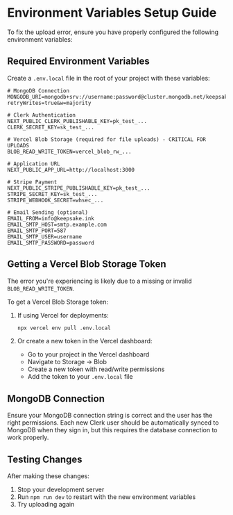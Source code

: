 # Environment Variables Setup Guide

To fix the upload error, ensure you have properly configured the following environment variables:

## Required Environment Variables

Create a `.env.local` file in the root of your project with these variables:

```
# MongoDB Connection
MONGODB_URI=mongodb+srv://username:password@cluster.mongodb.net/keepsake?retryWrites=true&w=majority

# Clerk Authentication
NEXT_PUBLIC_CLERK_PUBLISHABLE_KEY=pk_test_...
CLERK_SECRET_KEY=sk_test_...

# Vercel Blob Storage (required for file uploads) - CRITICAL FOR UPLOADS
BLOB_READ_WRITE_TOKEN=vercel_blob_rw_...

# Application URL
NEXT_PUBLIC_APP_URL=http://localhost:3000

# Stripe Payment
NEXT_PUBLIC_STRIPE_PUBLISHABLE_KEY=pk_test_...
STRIPE_SECRET_KEY=sk_test_...
STRIPE_WEBHOOK_SECRET=whsec_...

# Email Sending (optional)
EMAIL_FROM=info@keepsake.ink
EMAIL_SMTP_HOST=smtp.example.com
EMAIL_SMTP_PORT=587
EMAIL_SMTP_USER=username
EMAIL_SMTP_PASSWORD=password
```

## Getting a Vercel Blob Storage Token

The error you're experiencing is likely due to a missing or invalid `BLOB_READ_WRITE_TOKEN`. 

To get a Vercel Blob Storage token:

1. If using Vercel for deployments:
   ```bash
   npx vercel env pull .env.local
   ```

2. Or create a new token in the Vercel dashboard:
   - Go to your project in the Vercel dashboard
   - Navigate to Storage → Blob
   - Create a new token with read/write permissions
   - Add the token to your `.env.local` file

## MongoDB Connection

Ensure your MongoDB connection string is correct and the user has the right permissions. 
Each new Clerk user should be automatically synced to MongoDB when they sign in, but this requires the database connection to work properly.

## Testing Changes

After making these changes:
1. Stop your development server
2. Run `npm run dev` to restart with the new environment variables
3. Try uploading again 